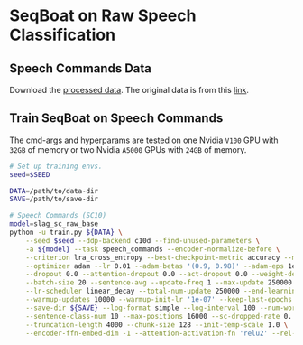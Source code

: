 # SeqBoat on Raw Speech Classification

## Speech Commands Data

Download the [processed data](https://dl.fbaipublicfiles.com/mega/data/speech_commands.zip). The original data is from this [link](http://download.tensorflow.org/data/speech_commands_v0.02.tar.gz).

## Train SeqBoat on Speech Commands

The cmd-args and hyperparams are tested on one Nvidia `V100` GPU with `32GB` of memory or two Nvidia `A5000` GPUs with `24GB` of memory.

```bash
# Set up training envs.
seed=$SEED

DATA=/path/to/data-dir
SAVE=/path/to/save-dir
```

```bash
# Speech Commands (SC10)
model=slag_sc_raw_base
python -u train.py ${DATA} \
    --seed $seed --ddp-backend c10d --find-unused-parameters \
    -a ${model} --task speech_commands --encoder-normalize-before \
    --criterion lra_cross_entropy --best-checkpoint-metric accuracy --maximize-best-checkpoint-metric \
    --optimizer adam --lr 0.01 --adam-betas '(0.9, 0.98)' --adam-eps 1e-8 --clip-norm 1.0 \
    --dropout 0.0 --attention-dropout 0.0 --act-dropout 0.0 --weight-decay 0.01 \
    --batch-size 20 --sentence-avg --update-freq 1 --max-update 250000 \
    --lr-scheduler linear_decay --total-num-update 250000 --end-learning-rate 0.0 \
    --warmup-updates 10000 --warmup-init-lr '1e-07' --keep-last-epochs 1 --required-batch-size-multiple 1 \
    --save-dir ${SAVE} --log-format simple --log-interval 100 --num-workers 0 \
    --sentence-class-num 10 --max-positions 16000 --sc-dropped-rate 0. --act-bias 0 \
    --truncation-length 4000 --chunk-size 128 --init-temp-scale 1.0 \
    --encoder-ffn-embed-dim -1 --attention-activation-fn 'relu2' --rel-pos-bias 'simple' --local-pos 
```

